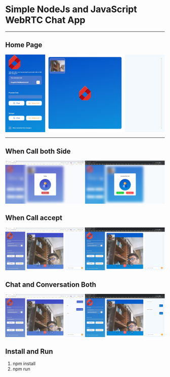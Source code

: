 # Simple NodeJs and JavaScript WebRTC Chat App

---

## Home Page

![This is a alt text.](/public/screen_short/01.jpg)

---

## When Call both Side 

![This is a alt text.](/public/screen_short/02.jpg)

## When Call accept

![This is a alt text.](/public/screen_short/03.jpg)

## Chat and Conversation Both

![This is a alt text.](/public/screen_short/04.jpg)

## Install and Run

1. npm install
2. npm run 


